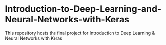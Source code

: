 # Introduction-to-Deep-Learning-and-Neural-Networks-with-Keras
This repository hosts the final project for Introduction to Deep Learning &amp; Neural Networks with Keras
